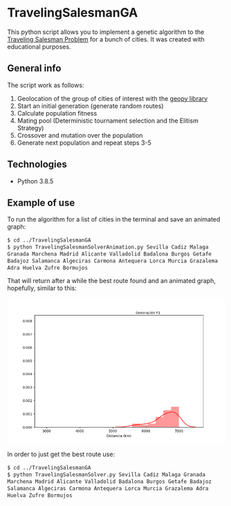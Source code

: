 # TravelingSalesmanGA
This python script allows you to implement a genetic algorithm to the [Traveling Salesman Problem](https://en.wikipedia.org/wiki/Travelling_salesman_problem) for a bunch of cities. It was created with educational purposes.

## General info
The script work as follows:
1. Geolocation of the group of cities of interest with the [geopy library](https://github.com/geopy/geopy)
2. Start an initial generation (generate random routes)
3. Calculate population fitness
4. Mating pool (Deterministic tournament selection and the Elitism Strategy)
5. Crossover and mutation over the population
6. Generate next population and repeat steps 3-5
## Technologies
* Python 3.8.5

## Example of use
To run the algorithm for a list of cities in the terminal and save an animated graph:

```
$ cd ../TravelingSalesmanGA
$ python TravelingSalesmanSolverAnimation.py Sevilla Cadiz Malaga Granada Marchena Madrid Alicante Valladolid Badalona Burgos Getafe Badajoz Salamanca Algeciras Carmona Antequera Lorca Murcia Grazalema Adra Huelva Zufre Bormujos

```
That will return after a while the best route found and an animated graph, hopefully, similar to this:

![](animation.gif)

In order to just get the best route use:

```
$ cd ../TravelingSalesmanGA
$ python TravelingSalesmanSolver.py Sevilla Cadiz Malaga Granada Marchena Madrid Alicante Valladolid Badalona Burgos Getafe Badajoz Salamanca Algeciras Carmona Antequera Lorca Murcia Grazalema Adra Huelva Zufre Bormujos

```

